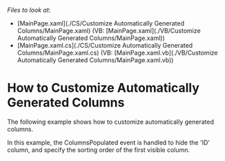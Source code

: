<!-- default file list -->
*Files to look at*:

* [MainPage.xaml](./CS/Customize Automatically Generated Columns/MainPage.xaml) (VB: [MainPage.xaml](./VB/Customize Automatically Generated Columns/MainPage.xaml))
* [MainPage.xaml.cs](./CS/Customize Automatically Generated Columns/MainPage.xaml.cs) (VB: [MainPage.xaml.vb](./VB/Customize Automatically Generated Columns/MainPage.xaml.vb))
<!-- default file list end -->
# How to Customize Automatically Generated Columns


<p>The following example shows how to customize automatically generated columns.</p><p>In this example, the ColumnsPopulated event is handled to hide the 'ID' column, and specify the sorting order of the first visible column.</p>

<br/>



